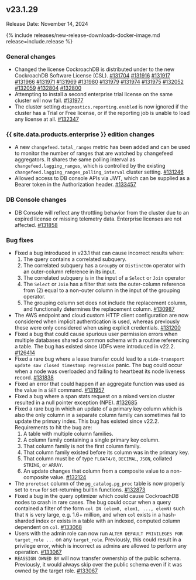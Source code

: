 ## v23.1.29

Release Date: November 14, 2024

{% include releases/new-release-downloads-docker-image.md release=include.release %}

<h3 id="v23-1-29-general-changes">General changes</h3>

- Changed the license CockroachDB is distributed under to the new CockroachDB Software License (CSL). [#131704][#131704] [#131916][#131916] [#131917][#131917] [#131966][#131966] [#131971][#131971] [#131969][#131969] [#131980][#131980] [#131979][#131979] [#131974][#131974] [#131975][#131975] [#132052][#132052] [#132059][#132059] [#132804][#132804] [#132800][#132800]
- Attempting to install a second enterprise trial license on the same cluster will now fail. [#131977][#131977]
- The cluster setting `diagnostics.reporting.enabled` is now ignored if the cluster has a Trial or Free license, or if the reporting job is unable to load any license at all. [#132347][#132347]

<h3 id="v23-1-29-{{-site.data.products.enterprise-}}-edition-changes">{{ site.data.products.enterprise }} edition changes</h3>

- A new `changefeed.total_ranges` metric has been added and can be used to monitor the number of ranges that are watched by changefeed aggregators. It shares the same polling interval as `changefeed.lagging_ranges`, which is controlled by the existing `changefeed.lagging_ranges_polling_interval` cluster setting. [#131246][#131246]
- Allowed access to DB console APIs via JWT, which can be supplied as a Bearer token in the Authorization header. [#133457][#133457]

<h3 id="v23-1-29-db-console-changes">DB Console changes</h3>

- DB Console will reflect any throttling behavior from the cluster due to an expired license or missing telemetry data. Enterprise licenses are not affected. [#131858][#131858]

<h3 id="v23-1-29-bug-fixes">Bug fixes</h3>

- Fixed a bug introduced in v23.1 that can cause incorrect results when:
    1. The query contains a correlated subquery.
    2. The correlated subquery has a `GroupBy` or `DistinctOn` operator with an outer-column reference in its input.
    3. The correlated subquery is in the input of a `Select` or `Join` operator
    4. The `Select` or `Join` has a filter that sets the outer-column reference from (2) equal to a non-outer column in the input of the grouping operator.
    5. The grouping column set does not include the replacement column, and functionally determines the replacement column. [#130987][#130987]
- The AWS endpoint and cloud custom HTTP client configuration are now considered when implicit authentication is used, whereas previously these were only considered when using explicit credentials. [#131200][#131200]
- Fixed a bug that could cause spurious user permission errors when multiple databases shared a common schema with a routine referencing a table. The bug has existed since UDFs were introduced in v22.2. [#126414][#126414]
- Fixed a rare bug where a lease transfer could lead to a `side-transport update saw closed timestamp regression` panic. The bug could occur when a node was overloaded and failing to heartbeat its node liveness record. [#131838][#131838]
- Fixed an error that could happen if an aggregate function was used as the value in a `SET` command. [#131957][#131957]
- Fixed a bug where a span stats request on a mixed version cluster resulted in a null pointer exception (NPE). [#132685][#132685]
- Fixed a rare bug in which an update of a primary key column which is also the only column in a separate column family can sometimes fail to update the primary index. This bug has existed since v22.2. Requirements to hit the bug are:
    1. A table with multiple column families.
    2. A column family containing a single primary key column.
    3. That column family is not the first column family.
    4. That column family existed before its column was in the primary key.
    5. That column must be of type `FLOAT4/8`, `DECIMAL`, `JSON`, collated `STRING`, or `ARRAY`.
    6. An update changes that column from a composite value to a non-composite value. [#132124][#132124]
- The `proretset` column of the `pg_catalog.pg_proc` table is now properly set to `true` for set-returning builtin functions. [#132873][#132873]
- Fixed a bug in the query optimizer which could cause CockroachDB nodes to crash in rare cases. The bug could occur when a query contained a filter of the form `col IN (elem0, elem1, ..., elemN)` such that `N` is very large, e.g. 1.6+ million, and when `col` exists in a hash-sharded index or exists in a table with an indexed, computed column dependent on `col`. [#133068][#133068]
- Users with the admin role can now run `ALTER DEFAULT PRIVILEGES FOR target_role ...` on any `target_role`. Previously, this could result in a privilege error, which is incorrect as admins are allowed to perform any operation. [#133067][#133067]
- `REASSIGN OWNED BY` will now transfer ownership of the public schema. Previously, it would always skip over the public schema even if it was owned by the target role. [#133067][#133067]

[#126414]: https://github.com/cockroachdb/cockroach/pull/126414
[#130987]: https://github.com/cockroachdb/cockroach/pull/130987
[#131200]: https://github.com/cockroachdb/cockroach/pull/131200
[#131246]: https://github.com/cockroachdb/cockroach/pull/131246
[#131388]: https://github.com/cockroachdb/cockroach/pull/131388
[#131704]: https://github.com/cockroachdb/cockroach/pull/131704
[#131838]: https://github.com/cockroachdb/cockroach/pull/131838
[#131858]: https://github.com/cockroachdb/cockroach/pull/131858
[#131916]: https://github.com/cockroachdb/cockroach/pull/131916
[#131917]: https://github.com/cockroachdb/cockroach/pull/131917
[#131957]: https://github.com/cockroachdb/cockroach/pull/131957
[#131966]: https://github.com/cockroachdb/cockroach/pull/131966
[#131969]: https://github.com/cockroachdb/cockroach/pull/131969
[#131971]: https://github.com/cockroachdb/cockroach/pull/131971
[#131974]: https://github.com/cockroachdb/cockroach/pull/131974
[#131975]: https://github.com/cockroachdb/cockroach/pull/131975
[#131977]: https://github.com/cockroachdb/cockroach/pull/131977
[#131979]: https://github.com/cockroachdb/cockroach/pull/131979
[#131980]: https://github.com/cockroachdb/cockroach/pull/131980
[#132052]: https://github.com/cockroachdb/cockroach/pull/132052
[#132059]: https://github.com/cockroachdb/cockroach/pull/132059
[#132124]: https://github.com/cockroachdb/cockroach/pull/132124
[#132347]: https://github.com/cockroachdb/cockroach/pull/132347
[#132452]: https://github.com/cockroachdb/cockroach/pull/132452
[#132685]: https://github.com/cockroachdb/cockroach/pull/132685
[#132800]: https://github.com/cockroachdb/cockroach/pull/132800
[#132804]: https://github.com/cockroachdb/cockroach/pull/132804
[#132873]: https://github.com/cockroachdb/cockroach/pull/132873
[#133067]: https://github.com/cockroachdb/cockroach/pull/133067
[#133068]: https://github.com/cockroachdb/cockroach/pull/133068
[#133457]: https://github.com/cockroachdb/cockroach/pull/133457
